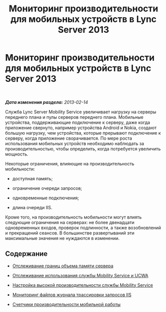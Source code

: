 ﻿---
title: Мониторинг производительности для мобильных устройств в Lync Server 2013
TOCTitle: Мониторинг производительности для мобильных устройств в Lync Server 2013
ms:assetid: 9c831c63-9a7d-48ec-9118-f8a7e80ddd04
ms:mtpsurl: https://technet.microsoft.com/ru-ru/library/Hh690033(v=OCS.15)
ms:contentKeyID: 49310654
ms.date: 05/19/2016
mtps_version: v=OCS.15
ms.translationtype: HT
---

# Мониторинг производительности для мобильных устройств в Lync Server 2013

 

_**Дата изменения раздела:** 2013-02-14_

Служба Lync Server Mobility Service увеличивает нагрузку на серверы переднего плана и пулы серверов переднего плана. Мобильные устройства, поддерживающие подключение к серверу, даже когда приложение свернуто, например устройства Android и Nokia, создают большую нагрузку, чем устройства, которые прерывают подключение к серверу, когда приложение сворачивается. По мере роста использования мобильных устройств необходимо наблюдать за производительностью, чтобы определить, когда потребуется увеличить мощность.

Некоторые ограничения, влияющие на производительность мобильности:

  - доступная память;

  - ограничение очереди запросов;

  - одновременные подключения;

  - длина очереди IIS.

Кроме того, на производительность мобильности могут влиять следующие ограничения на серверах: не более двенадцати одновременных входов, проверок подлинности, а также возобновлений и прекращений сеансов. В большинстве развертываний эти максимальные значения не нуждаются в изменении.

## Содержание

  - [Отслеживание границ объема памяти сервера](lync-server-2013-monitoring-for-server-memory-capacity-limits.md)

  - [Отслеживание использования службы Mobility Service и UCWA](lync-server-2013-monitoring-mobility-service-and-ucwa-usage.md)

  - [Настройка высокой производительности службы Mobility Service](lync-server-2013-configuring-mobility-service-for-high-performance.md)

  - [Мониторинг файлов журнала трассировки запросов IIS](lync-server-2013-monitoring-iis-request-tracing-log-files.md)

  - [Счетчики производительности мобильной работы](lync-server-2013-mobility-performance-counters.md)

